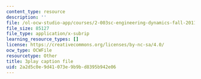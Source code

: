 ```yaml
---
content_type: resource
description: ''
file: /ol-ocw-studio-app/courses/2-003sc-engineering-dynamics-fall-2011/2a2d5c0e9d41073e9b9bd8395b942e06_f1pxiNDTyHc.srt
file_size: 85127
file_type: application/x-subrip
learning_resource_types: []
license: https://creativecommons.org/licenses/by-nc-sa/4.0/
ocw_type: OCWFile
resourcetype: Other
title: 3play caption file
uid: 2a2d5c0e-9d41-073e-9b9b-d8395b942e06
---
```

